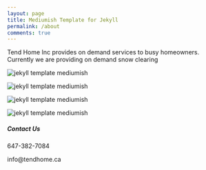 ```yaml
---
layout: page
title: Mediumish Template for Jekyll
permalink: /about
comments: true
---
```


<div class="row justify-content-between">
<div class="col-md-8 pr-5">

<p>Tend Home Inc provides on demand services to busy homeowners. Currently we are providing on demand snow clearing</p>

<p class="mb-5"><img class="shadow-lg" src="{{site.baseurl}}/assets/images/leaf-removal-atlanta-ga_orig.jpg" alt="jekyll template mediumish" /></p>

<p class="mb-5"><img class="shadow-lg" src="{{site.baseurl}}/assets/images/l3.jpg" alt="jekyll template mediumish" /></p>

<p class="mb-5"><img class="shadow-lg" src="{{site.baseurl}}/assets/images/l2.jpg" alt="jekyll template mediumish" /></p>

<p class="mb-5"><img class="shadow-lg" src="{{site.baseurl}}/assets/images/l1.jpg" alt="jekyll template mediumish" /></p>

</div>

<div class="col-md-4">

<div class="sticky-top sticky-top-80">
<h5>Contact Us</h5>

<p>647-382-7084</p>
<p>info@tendhome.ca</p>

</div>
</div>
</div>
